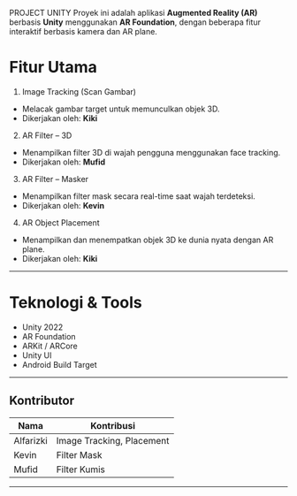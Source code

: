 PROJECT UNITY
Proyek ini adalah aplikasi **Augmented Reality (AR)** berbasis **Unity** menggunakan **AR Foundation**, dengan beberapa fitur interaktif berbasis kamera dan AR plane.

# Fitur Utama

1. Image Tracking (Scan Gambar)
- Melacak gambar target untuk memunculkan objek 3D.
- Dikerjakan oleh: **Kiki**

2. AR Filter – 3D
- Menampilkan filter 3D di wajah pengguna menggunakan face tracking.
- Dikerjakan oleh: **Mufid**

3. AR Filter – Masker
- Menampilkan filter mask secara real-time saat wajah terdeteksi.
- Dikerjakan oleh: **Kevin**

4. AR Object Placement
- Menampilkan dan menempatkan objek 3D ke dunia nyata dengan AR plane.
- Dikerjakan oleh: **Kiki**

---

# Teknologi & Tools

- Unity 2022
- AR Foundation
- ARKit / ARCore
- Unity UI
- Android Build Target

---

## Kontributor

| Nama       | Kontribusi               |
|------------|--------------------------|
| Alfarizki  | Image Tracking, Placement |
| Kevin      | Filter Mask              |
| Mufid      | Filter Kumis             |

---

